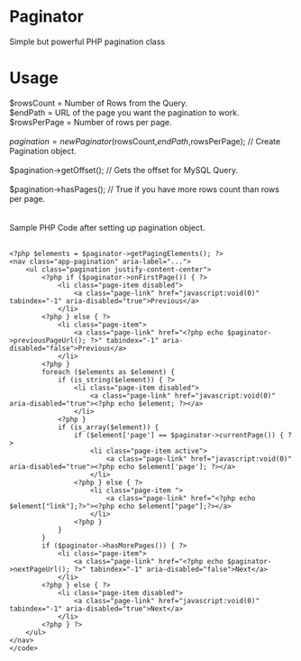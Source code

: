 # Paginator
Simple but powerful PHP pagination class

# Usage
$rowsCount = Number of Rows from the Query.<br>
$endPath = URL of the page you want the pagination to work.<br>
$rowsPerPage = Number of rows per page.<br>
<br>
$pagination = new Paginator($rowsCount,$endPath,$rowsPerPage);  // Create Pagination object.<br>
<br>
$pagination->getOffset(); // Gets the offset for MySQL Query.<br>
<br>
$pagination->hasPages(); // True if you have more rows count than rows per page.<br>
<br>
<br>
Sample PHP Code after setting up pagination object.<br>
<br>

```
<?php $elements = $paginator->getPagingElements(); ?>
<nav class="app-pagination" aria-label="...">
    <ul class="pagination justify-content-center">
        <?php if ($paginator->onFirstPage()) { ?>
            <li class="page-item disabled">
                <a class="page-link" href="javascript:void(0)" tabindex="-1" aria-disabled="true">Previous</a>
            </li>
        <?php } else { ?>
            <li class="page-item">
                <a class="page-link" href="<?php echo $paginator->previousPageUrl(); ?>" tabindex="-1" aria-disabled="false">Previous</a>
            </li>
        <?php }
        foreach ($elements as $element) {
            if (is_string($element)) { ?>
                <li class="page-item disabled">
                    <a class="page-link" href="javascript:void(0)" aria-disabled="true"><?php echo $element; ?></a>
                </li>
            <?php }
            if (is_array($element)) {
                if ($element['page'] == $paginator->currentPage()) { ?>
                    <li class="page-item active">
                        <a class="page-link" href="javascript:void(0)" aria-disabled="true"><?php echo $element['page']; ?></a>
                    </li>
                <?php } else { ?>
                    <li class="page-item ">
                        <a class="page-link" href="<?php echo $element["link"];?>"><?php echo $element["page"];?></a>
                    </li>
                <?php }
            }
        }
        if ($paginator->hasMorePages()) { ?>
            <li class="page-item">
                <a class="page-link" href="<?php echo $paginator->nextPageUrl(); ?>" tabindex="-1" aria-disabled="false">Next</a>
            </li>
        <?php } else { ?>
            <li class="page-item disabled">
                <a class="page-link" href="javascript:void(0)" tabindex="-1" aria-disabled="true">Next</a>
            </li>
        <?php } ?>
    </ul>
</nav>
</code>
```
